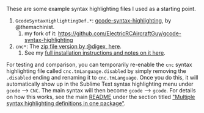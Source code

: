 These are some example syntax highlighting files I used as a starting point.

1. `GcodeSyntaxHighlightingDef.*`: [gcode-syntax-highlighting](https://github.com/themachinist/gcode-syntax-highlighting), by @themachinist.
    1. my fork of it: https://github.com/ElectricRCAircraftGuy/gcode-syntax-highlighting
1. `cnc*`: The [zip file version by @digex, here](https://github.com/themachinist/gcode-syntax-highlighting/issues/2#issuecomment-106274142).
    1. See my [full installation instructions and notes on it here](https://github.com/themachinist/gcode-syntax-highlighting/issues/2#issuecomment-1073127156).

For testing and comparison, you can temporarily re-enable the `cnc` syntax highlighting file called `cnc.tmLanguage.disabled` by simply removing the `.disabled` ending and renaming it to `cnc.tmLanguage`. Once you do this, it will automatically show up in the Sublime Text syntax highlighting menu under `gcode` --> `CNC`. The main syntax will then become `gcode` --> `gcode`. For details on how this works, see the main [README](../README.md) under the section titled ["Multiple syntax highlighting definitions in one package"](../README.md#multiple-syntax-highlighting-definitions-in-one-package).

